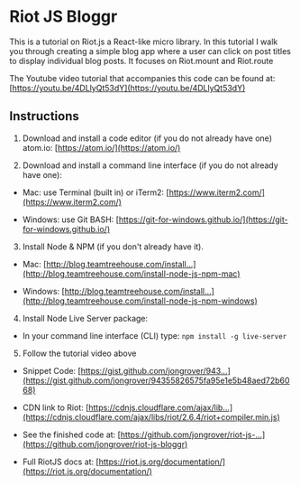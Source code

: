 # Riot JS Bloggr

This is a tutorial on Riot.js a React-like micro library. In this tutorial I walk you through creating a simple blog app where a user can click on post titles to display individual blog posts. It focuses on Riot.mount and Riot.route

The Youtube video tutorial that accompanies this code can be found at: [https://youtu.be/4DLlyQt53dY](https://youtu.be/4DLlyQt53dY)

## Instructions

1. Download and install a code editor (if you do not already have one) atom.io: [https://atom.io/](https://atom.io/)

2. Download and install a command line interface (if you do not already have one):

 - Mac: use Terminal (built in) or iTerm2: [https://www.iterm2.com/](https://www.iterm2.com/)

 - Windows: use Git BASH: [https://git-for-windows.github.io/](https://git-for-windows.github.io/)

3. Install Node & NPM (if you don't already have it).

 - Mac: [http://blog.teamtreehouse.com/install...](http://blog.teamtreehouse.com/install-node-js-npm-mac)

 - Windows: [http://blog.teamtreehouse.com/install...](http://blog.teamtreehouse.com/install-node-js-npm-windows)

4. Install Node Live Server package:

 - In your command line interface (CLI) type: `npm install -g live-server`

5. Follow the tutorial video above

 - Snippet Code: [https://gist.github.com/jongrover/943...](https://gist.github.com/jongrover/94355826575fa95e1e5b48aed72b6068)

 - CDN link to Riot: [https://cdnjs.cloudflare.com/ajax/lib...](https://cdnjs.cloudflare.com/ajax/libs/riot/2.6.4/riot+compiler.min.js)

 - See the finished code at: [https://github.com/jongrover/riot-js-...](https://github.com/jongrover/riot-js-bloggr)

 - Full RiotJS docs at: [https://riot.js.org/documentation/](https://riot.js.org/documentation/)
